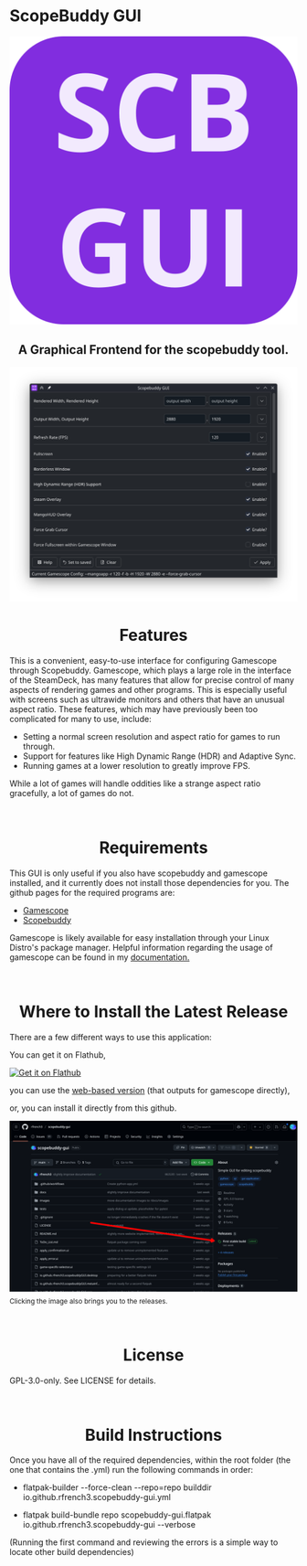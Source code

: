 
<h1>ScopeBuddy GUI</h1>

<img src="src/img/io.github.rfrench3.scopebuddy-gui.svg" alt="ScopeBuddy GUI Logo">

<h2 align="center">A Graphical Frontend for the scopebuddy tool.</h2>

![Main Window](src/img/mainWindow.png)

<h1 align="center">Features</h1>

<p>This is a convenient, easy-to-use interface for configuring Gamescope through Scopebuddy. Gamescope, which plays a large role in the interface of the SteamDeck, has many features that allow for precise control of many aspects of rendering games and other programs. This is especially useful with screens such as ultrawide monitors and others that have an unusual aspect ratio. These features, which may have previously been too complicated for many to use, include:</p>

- Setting a normal screen resolution and aspect ratio for games to run through.
- Support for features like High Dynamic Range (HDR) and Adaptive Sync.
- Running games at a lower resolution to greatly improve FPS.


<p>While a lot of games will handle oddities like a strange aspect ratio gracefully, a lot of games do not.</p>

<br>

<h1 align="center">Requirements</h1>

This GUI is only useful if you also have scopebuddy and gamescope installed, and it currently does not install those dependencies for you. The github pages for the required programs are:
- [Gamescope](https://github.com/ValveSoftware/gamescope)
- [Scopebuddy](https://github.com/HikariKnight/scopebuddy)

Gamescope is likely available for easy installation through your Linux Distro's package manager. Helpful information regarding the usage of gamescope can be found in my [documentation.](https://rfrench3.github.io/scopebuddy-gui)

<br>

<h1 align="center">Where to Install the Latest Release</h1>

There are a few different ways to use this application:

You can get it on Flathub,

<a href='https://flathub.org/apps/io.github.rfrench3.scopebuddy-gui'>
  <img width='240' alt='Get it on Flathub' src='https://flathub.org/api/badge?locale=en'/>
</a>


you can use the [web-based version](https://rfrench3.github.io/scopebuddy-gui) (that outputs for gamescope directly),


or, you can install it directly from this github.

[![GitHub Releases Section](github.png)](https://github.com/rfrench3/scopebuddy-gui/releases)
<sub>Clicking the image also brings you to the releases.</sub>

<br>

<h1 align="center">License</h1>

<p>GPL-3.0-only. See LICENSE for details.</p>

<br>

<h1 align="center">Build Instructions</h1>

Once you have all of the required dependencies, within the root folder (the one that contains the .yml) run the following commands in order:

- flatpak-builder --force-clean --repo=repo builddir io.github.rfrench3.scopebuddy-gui.yml

- flatpak build-bundle repo scopebuddy-gui.flatpak io.github.rfrench3.scopebuddy-gui --verbose


(Running the first command and reviewing the errors is a simple way to locate other build dependencies)


